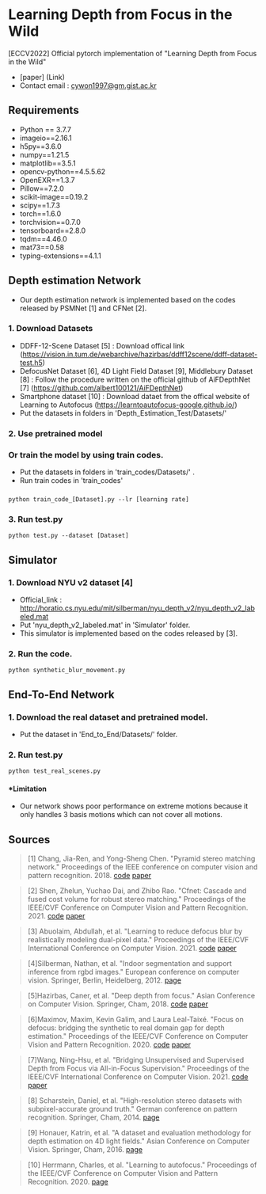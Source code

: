# Learning Depth from Focus in the Wild 
[ECCV2022] Official pytorch implementation of "Learning Depth from Focus in the Wild"
* [paper] (Link)
* Contact email : cywon1997@gm.gist.ac.kr
## Requirements
* Python == 3.7.7
* imageio==2.16.1
* h5py==3.6.0
* numpy==1.21.5
* matplotlib==3.5.1
* opencv-python==4.5.5.62
* OpenEXR==1.3.7
* Pillow==7.2.0
* scikit-image==0.19.2
* scipy==1.7.3
* torch==1.6.0
* torchvision==0.7.0
* tensorboard==2.8.0
* tqdm==4.46.0
* mat73==0.58
* typing-extensions==4.1.1

## Depth estimation Network
* Our depth estimation network is implemented based on the codes released by PSMNet [1] and CFNet [2].
### 1. Download Datasets
* DDFF-12-Scene Dataset [5]
  : Download offical link (https://vision.in.tum.de/webarchive/hazirbas/ddff12scene/ddff-dataset-test.h5)
* DefocusNet Dataset [6], 4D Light Field Dataset [9], Middlebury Dataset [8]
  : Follow the procedure written on the official github of AiFDepthNet [7] (https://github.com/albert100121/AiFDepthNet)
* Smartphone dataset [10]
  : Download dataet from the offical website of Learning to Autofocus (https://learntoautofocus-google.github.io/)
* Put the datasets in folders in 'Depth_Estimation_Test/Datasets/'
### 2. Use pretrained model
###  Or train the model by using train codes.
  * Put the datasets in folders in 'train_codes/Datasets/' .
  * Run train codes in 'train_codes'
###  
    python train_code_[Dataset].py --lr [learning rate]
### 3. Run test.py
    python test.py --dataset [Dataset]
## Simulator
### 1. Download NYU v2 dataset [4]
* Official_link : http://horatio.cs.nyu.edu/mit/silberman/nyu_depth_v2/nyu_depth_v2_labeled.mat
* Put 'nyu_depth_v2_labeled.mat' in 'Simulator' folder.
* This simulator is implemented based on the codes released by [3].
### 2. Run the code.
    python synthetic_blur_movement.py
## End-To-End Network
### 1. Download the real dataset and pretrained model.
*  Put the dataset in 'End_to_End/Datasets/' folder.
### 2. Run test.py
    python test_real_scenes.py
#### *Limitation
* Our network shows poor performance on extreme motions because it only handles 3 basis motions which can not cover all motions.
## Sources
>[1] Chang, Jia-Ren, and Yong-Sheng Chen. "Pyramid stereo matching network." Proceedings of the IEEE conference on computer vision and pattern recognition. 2018. [code](https://github.com/JiaRenChang/PSMNet) [paper](https://arxiv.org/abs/1803.08669)

>[2] Shen, Zhelun, Yuchao Dai, and Zhibo Rao. "Cfnet: Cascade and fused cost volume for robust stereo matching." Proceedings of the IEEE/CVF Conference on Computer Vision and Pattern Recognition. 2021. [code](https://github.com/gallenszl/CFNet) [paper](https://arxiv.org/abs/2104.04314)

>[3] Abuolaim, Abdullah, et al. "Learning to reduce defocus blur by realistically modeling dual-pixel data." Proceedings of the IEEE/CVF International Conference on Computer Vision. 2021. [code](https://github.com/Abdullah-Abuolaim/recurrent-defocus-deblurring-synth-dual-pixel) [paper](https://arxiv.org/pdf/2012.03255.pdf)

 
>[4]Silberman, Nathan, et al. "Indoor segmentation and support inference from rgbd images." European conference on computer vision. Springer, Berlin, Heidelberg, 2012. [page](https://cs.nyu.edu/~silberman/datasets/nyu_depth_v2.html)

>[5]Hazirbas, Caner, et al. "Deep depth from focus." Asian Conference on Computer Vision. Springer, Cham, 2018. [code](https://github.com/soyers/ddff-pytorch) [paper](https://arxiv.org/pdf/1704.01085.pdf)

>[6]Maximov, Maxim, Kevin Galim, and Laura Leal-Taixé. "Focus on defocus: bridging the synthetic to real domain gap for depth estimation." Proceedings of the IEEE/CVF Conference on Computer Vision and Pattern Recognition. 2020. [code](https://github.com/dvl-tum/defocus-net) [paper](https://openaccess.thecvf.com/content_CVPR_2020/html/Maximov_Focus_on_Defocus_Bridging_the_Synthetic_to_Real_Domain_Gap_CVPR_2020_paper.html)

>[7]Wang, Ning-Hsu, et al. "Bridging Unsupervised and Supervised Depth from Focus via All-in-Focus Supervision." Proceedings of the IEEE/CVF International Conference on Computer Vision. 2021. [code](https://github.com/albert100121/AiFDepthNet) [paper](https://arxiv.org/abs/2108.10843)

>[8] Scharstein, Daniel, et al. "High-resolution stereo datasets with subpixel-accurate ground truth." German conference on pattern recognition. Springer, Cham, 2014. [page](https://vision.middlebury.edu/stereo/data/)

>[9] Honauer, Katrin, et al. "A dataset and evaluation methodology for depth estimation on 4D light fields." Asian Conference on Computer Vision. Springer, Cham, 2016. [page](https://lightfield-analysis.uni-konstanz.de/)

>[10] Herrmann, Charles, et al. "Learning to autofocus." Proceedings of the IEEE/CVF Conference on Computer Vision and Pattern Recognition. 2020. [page](https://learntoautofocus-google.github.io/)


